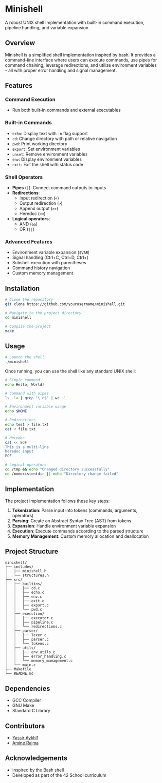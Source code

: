 # Minishell

A robust UNIX shell implementation with built-in command execution, pipeline handling, and variable expansion.

## Overview

Minishell is a simplified shell implementation inspired by bash. It provides a command-line interface where users can execute commands, use pipes for command chaining, leverage redirections, and utilize environment variables - all with proper error handling and signal management.

## Features

### Command Execution
- Run both built-in commands and external executables

### Built-in Commands
- `echo`: Display text with `-n` flag support
- `cd`: Change directory with path or relative navigation
- `pwd`: Print working directory
- `export`: Set environment variables
- `unset`: Remove environment variables
- `env`: Display environment variables
- `exit`: Exit the shell with status code

### Shell Operators
- **Pipes** (`|`): Connect command outputs to inputs
- **Redirections**:
  - Input redirection (`<`)
  - Output redirection (`>`)
  - Append output (`>>`)
  - Heredoc (`<<`)
- **Logical operators**:
  - AND (`&&`)
  - OR (`||`)

### Advanced Features
- Environment variable expansion (`$VAR`)
- Signal handling (Ctrl+C, Ctrl+D, Ctrl+\)
- Subshell execution with parentheses
- Command history navigation
- Custom memory management

## Installation

```bash
# Clone the repository
git clone https://github.com/yourusername/minishell.git

# Navigate to the project directory
cd minishell

# Compile the project
make
```

## Usage

```bash
# Launch the shell
./minishell
```

Once running, you can use the shell like any standard UNIX shell:

```bash
# Simple command
echo Hello, World!

# Command with pipes
ls -la | grep "\.c$" | wc -l

# Environment variable usage
echo $HOME

# Redirections
echo test > file.txt
cat < file.txt

# Heredoc
cat << EOF
This is a multi-line
heredoc input
EOF

# Logical operators
cd /tmp && echo "Changed directory successfully"
cd /nonexistentdir || echo "Directory change failed"
```

## Implementation

The project implementation follows these key steps:

1. **Tokenization**: Parse input into tokens (commands, arguments, operators)
2. **Parsing**: Create an Abstract Syntax Tree (AST) from tokens
3. **Expansion**: Handle environment variable expansion
4. **Execution**: Execute commands according to the parsed structure
5. **Memory Management**: Custom memory allocation and deallocation

## Project Structure

```
minishell/
├── includes/
│   ├── minishell.h
│   └── structures.h
├── src/
│   ├── builtins/
│   │   ├── cd.c
│   │   ├── echo.c
│   │   ├── env.c
│   │   ├── exit.c
│   │   ├── export.c
│   │   └── pwd.c
│   ├── execution/
│   │   ├── executor.c
│   │   ├── pipeline.c
│   │   └── redirections.c
│   ├── parser/
│   │   ├── lexer.c
│   │   ├── parser.c
│   │   └── tokens.c
│   ├── utils/
│   │   ├── env_utils.c
│   │   ├── error_handling.c
│   │   └── memory_management.c
│   └── main.c
├── Makefile
└── README.md
```

## Dependencies

- GCC Compiler
- GNU Make
- Standard C Library

## Contributors

- [Yassir Aykhlf](https://github.com/Yassir-aykhlf)
- [Amine Rajma](https://github.com/st-ameen)

## Acknowledgements

- Inspired by the Bash shell
- Developed as part of the 42 School curriculum
